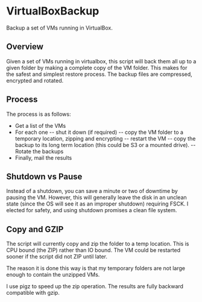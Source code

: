 # VirtualBoxBackup
Backup a set of VMs running in VirtualBox.

## Overview
Given a set of VMs running in virtualbox, this script will back them all up to a given folder by making a complete copy of the VM folder. This makes for the safest and simplest restore process. The backup files are compressed, encrypted and rotated.

## Process
The process is as follows:
- Get a list of the VMs
- For each one
-- shut it down (if required)
-- copy the VM folder to a temporary location, zipping and encrypting
-- restart the VM
-- copy the backup to its long term location (this could be S3 or a mounted drive).
-- Rotate the backups
- Finally, mail the results

## Shutdown vs Pause
Instead of a shutdown, you can save a minute or two of downtime by pausing the VM. However, this will generally leave the disk in an unclean state (since the OS will see it as an improper shutdown) requiring FSCK. I elected for safety, and using shutdown promises a clean file system.

## Copy and GZIP
The script will currently copy and zip the folder to a temp location. This is CPU bound (the ZIP) rather than IO bound. The VM could be restarted sooner if the script did not ZIP until later.

The reason it is done this way is that my temporary folders are not large enough to contain the unzipped VMs. 

I use pigz to speed up the zip operation. The results are fully backward compatible with gzip.
